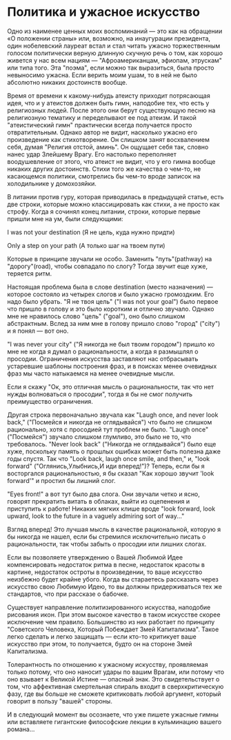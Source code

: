 # Политика и ужасное искусство
Одно из наименее ценных моих воспоминаний — это как на обращении «О положении страны» или, возможно, на инаугурации президента, один нобелевский лауреат встал и стал читать ужасно торжественным голосом политически верную длинную скучную речь о том, как хорошо живется у нас всем нациям — "Афроамериканцам, эфиопам, этрускам" или типа того. Эта "поэма", если можно так выразиться, была просто невыносимо ужасна. Если верить моим ушам, то в ней не было абсолютно никаких достоинств вообще.

Время от времени к какому-нибудь атеисту приходит потрясающая идея, что и у атеистов должен быть гимн, наподобие тех, что есть у религиозных людей. После этого они берут существующую песню на религиозную тематику и переделывают ее под атеизм. И такой "атеистический гимн" практически всегда получается просто отвратительным. Однако автор не видит, насколько ужасно его произведение как стихотворение. Он слишком занят восхвалением себя, думая "Религия отстой, аминь". Он ощущает себя так, словно нанес удар Злейшему Врагу. Его настолько переполняет воодушевление от этого, что атеист не видит, что у его гимна вообще никаких других достоинств. Стихи того же качества о чем-то, не касающемся политики, смотрелись бы чем-то вроде записок на холодильнике у домохозяйки.

В литании против гуру, которая приводилась в предыдущей статье, есть две строки, которые можно классицировать как стихи, а не просто как строфу. Когда я сочинял конец литании, строки, которые первые пришли мне на ум, были следующими:

I was not your destination (Я не цель, куда нужно придти)

Only a step on your path (А только шаг на твоем пути)

Которые в принципе звучали не особо. Заменить "путь"(pathway) на "дорогу"(road), чтобы совпадало по слогу? Тогда звучит еще хуже, теряется ритм.

Настоящая проблема была в слове destination (место назначения) — которое состояло из четырех слогов и было ужасно громоздким. Его надо было убрать. "Я не твоя цель" ("I was not your goal") было первое что пришло в голову и это было коротким и отлично звучало. Однако мне не нравилось слово "цель" ("goal"), оно было слишком абстрактным. Вслед за ним мне в голову пришло слово "город" ("city") и я понял — вот оно.

"I was never your city" ("Я никогда не был твоим городом") пришло ко мне не когда я думал о рациональности, а когда я размышлял о просодии. Ограничения искусства заставляют нас отбрасывать устаревшие шаблоны построения фраз, и в поисках менее очевидных фраз мы часто натыкаемся на менее очевидные мысли.

Если я скажу "Ок, это отличная мысль о рациональности, так что нет нужды волноваться о просодии", тогда я бы не смог получить преимущество ограничения.

Другая строка первоначально звучала как "Laugh once, and never look back," ("Посмейся и никогда не оглядывайся") что было не слишком рационально, хотя с просодией тут проблем не было. "Laugh once" ("Посмейся") звучало слишком глумливо, это было не то, что требовалось. "Never look back" ("Никогда не оглядывайся") было еще хуже, поскольку память о прошлых ошибках может быть полезна даже годы спустя. Так что "Look back, laugh once smile, and then," и, "look forward" ("Оглянись,Улыбнись,И иди вперед!")? Теперь, если бы я восторгался рациональностью, я бы сказал "Как хорошо звучит 'look forward'" и простил бы лишний слог.

"Eyes front!" а вот тут было два слога. Они звучали четко и ясно, говорят прекратить витать в облаках, выйти из оцепенения и приступить к работе! Никаких мягких клише вроде "look forward, look upward, look to the future in a vaguely admiring sort of way..."

Взгляд вперед! Это лучшая мысль в качестве рациональной, которую я бы никогда не нашел, если бы стремился исключительно писать о рациональности, так чтобы забыть о просодии или лишних слогах.

Если вы позволяете утверждению о Вашей Любимой Идее компенсировать недостаток ритма в песне, недостаток красоты в картине, недостаток остроты в произведении, то ваше искусство неизбежно будет крайне убого. Когда вы стараетесь рассказать через искусство свою Любимую Идею, то вы должны придерживаться тех же стандартов, что при рассказе о бабочке.

Существует направление политизированного искусства, наподобие рисования икон. При этом высокое качество в таком искусстве скорее исключение чем правило. Большинство из них работает по принципу "Советского Человека, Который Побеждает Змей Капитализма". Такое легко сделать и легко защищать — если кто-то критикует ваше искусство при этом, то получается, будто он на стороне Змей Капитализма.

Толерантность по отношению к ужасному искусству, проявляемая только потому, что оно наносит удары по вашим Врагам, или потому что оно взывает к Великой Истине — опасный знак. Это свидетельствует о том, что аффективная смертельная спираль входит в сверхкритическую фазу, где вы больше не сможете критиковать любой аргумент, который говорит в пользу "вашей" стороны.

И в следующий момент вы осознаете, что уже пишете ужасные гимны или вставляете гигантские философские лекции в кульминацию вашего романа...